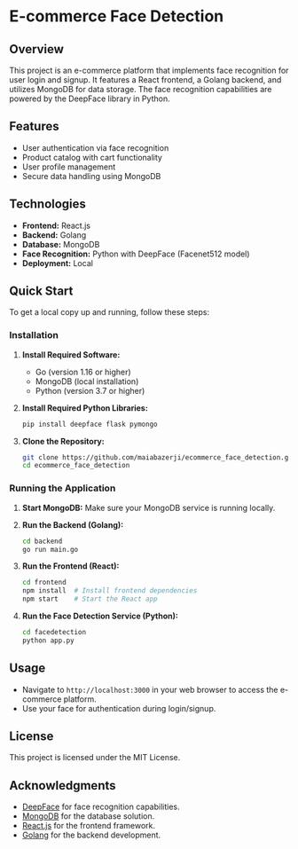 # E-commerce Face Detection

## Overview
This project is an e-commerce platform that implements face recognition for user login and signup. It features a React frontend, a Golang backend, and utilizes MongoDB for data storage. The face recognition capabilities are powered by the DeepFace library in Python.

## Features
- User authentication via face recognition
- Product catalog with cart functionality
- User profile management
- Secure data handling using MongoDB

## Technologies
- **Frontend:** React.js
- **Backend:** Golang
- **Database:** MongoDB
- **Face Recognition:** Python with DeepFace (Facenet512 model)
- **Deployment:** Local

## Quick Start
To get a local copy up and running, follow these steps:

### Installation
1. **Install Required Software:**
   - Go (version 1.16 or higher)
   - MongoDB (local installation)
   - Python (version 3.7 or higher)

2. **Install Required Python Libraries:**
   ```bash
   pip install deepface flask pymongo
   ```

3. **Clone the Repository:**
   ```bash
   git clone https://github.com/maiabazerji/ecommerce_face_detection.git
   cd ecommerce_face_detection
   ```

### Running the Application
1. **Start MongoDB:**
   Make sure your MongoDB service is running locally.

2. **Run the Backend (Golang):**
   ```bash
   cd backend
   go run main.go
   ```

3. **Run the Frontend (React):**
   ```bash
   cd frontend
   npm install  # Install frontend dependencies
   npm start    # Start the React app
   ```

4. **Run the Face Detection Service (Python):**
   ```bash
   cd facedetection
   python app.py
   ```

## Usage
- Navigate to `http://localhost:3000` in your web browser to access the e-commerce platform.
- Use your face for authentication during login/signup.


## License
This project is licensed under the MIT License.

## Acknowledgments
- [DeepFace](https://github.com/serengil/deepface) for face recognition capabilities.
- [MongoDB](https://www.mongodb.com/) for the database solution.
- [React.js](https://reactjs.org/) for the frontend framework.
- [Golang](https://golang.org/) for the backend development.
```
